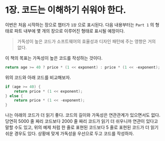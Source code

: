 # 1장. 코드는 이해하기 쉬워야 한다.

이번은 처음 시작하는 장으로 챕터가 `1장` 으로 표시된다. 다음 내용부터는 `Part 1` 의 형태로 파트 내부에 몇 개의 장으로 이루어진 형태로 표시될 예정이다.

> 가독성이 높은 코드가 소프트웨어의 효율성과 디자인 패턴에 주는 영향은 거의 없다.

이 책의 목표는 가독성이 높은 코드를 작성하는 것이다.



```c++
return age >= 40 ? price * (1 << exponent) : price * (1 << -exponent);
```

위의 코드와 아래 코드를 비교해보자.

```c++
if (age >= 40) {
    return price * (1 << exponent);
} else {
    return price * (1 << -exponent);
}
```



나는 아래의 코드가 더 읽기 좋다. 코드의 길이와 가독성은 연관관계가 있으면서도 없다. 당연히 5000 줄 짜리 코드보다 2000 줄 짜리 코드가 읽기 더 쉬우니까 연관이 있다고 말할 수도 있고, 위의 예제 처럼 한 줄로 표현된 코드보다 5 줄로 표현된 코드가 더 읽기 쉬운 경우도 있다. 상황에 맞게 가독성을 우선으로 두고 코드를 작성하자.